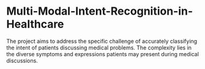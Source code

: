 # Multi-Modal-Intent-Recognition-in-Healthcare
The project aims to address the specific challenge of accurately classifying the intent of patients discussing medical problems. The complexity lies in the diverse symptoms and expressions patients may present during medical discussions. 
